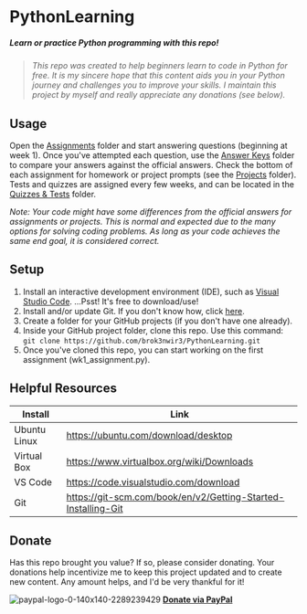 # PythonLearning
##### Learn or practice Python programming with this repo!
> _This repo was created to help beginners learn to code in Python for free. It is my sincere hope that this content aids you in your Python journey and challenges you to improve your skills. I maintain this project by myself and really appreciate any donations (see below)._

## Usage
Open the [Assignments](https://github.com/brok3nwir3/PythonLearning/tree/main/Assignments) folder and start answering questions (beginning at week 1). Once you've attempted each question, use the [Answer Keys](https://github.com/brok3nwir3/PythonLearning/tree/main/Answer%20Keys) folder to compare your answers against the official answers. Check the bottom of each assignment for homework or project prompts (see the [Projects](https://github.com/brok3nwir3/PythonLearning/tree/main/Projects) folder). Tests and quizzes are assigned every few weeks, and can be located in the [Quizzes & Tests](https://github.com/brok3nwir3/PythonLearning/tree/main/Quizzes%20&%20Tests) folder.

_Note: Your code might have some differences from the official answers for assignments or projects. This is normal and expected due to the many options for solving coding problems. As long as your code achieves the same end goal, it is considered correct._

## Setup
 1. Install an interactive development environment (IDE), such as [Visual Studio Code](https://code.visualstudio.com/download). ...Psst! It's free to download/use!
 2. Install and/or update Git. If you don't know how, click [here](https://git-scm.com/book/en/v2/Getting-Started-Installing-Git).
 3. Create a folder for your GitHub projects (if you don't have one already).
 4. Inside your GitHub project folder, clone this repo. Use this command: `git clone https://github.com/brok3nwir3/PythonLearning.git`
 6. Once you've cloned this repo, you can start working on the first assignment (wk1_assignment.py).

## Helpful Resources


| Install | Link |
| ------ | ------ |
| Ubuntu Linux | https://ubuntu.com/download/desktop |
| Virtual Box | https://www.virtualbox.org/wiki/Downloads |
| VS Code | https://code.visualstudio.com/download |
| Git | https://git-scm.com/book/en/v2/Getting-Started-Installing-Git |

## Donate
Has this repo brought you value? If so, please consider donating. Your donations help incentivize me to keep this project updated and to create new content. Any amount helps, and I'd be very thankful for it!

![paypal-logo-0-140x140-2289239429](https://github.com/user-attachments/assets/d1dc3318-10cb-4746-970c-1b4a36c1a0ab)
**[Donate via PayPal](https://www.paypal.com/paypalme/brok3nwir3)**
